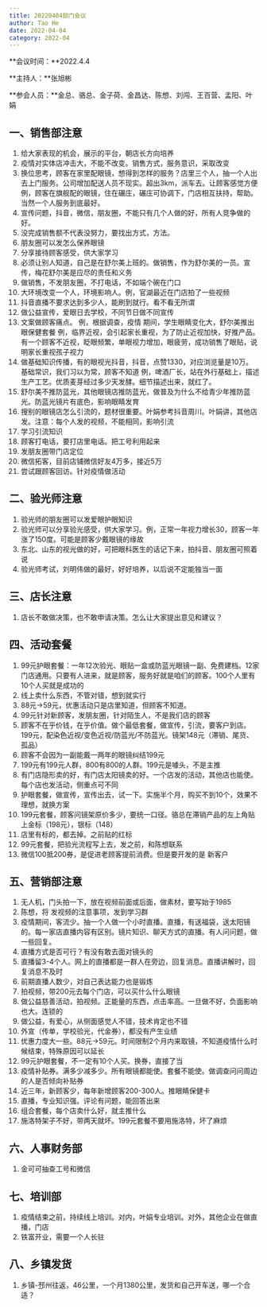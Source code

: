```yaml
---
title: 20220404部门会议
author: Tao He
date: 2022-04-04
category: 2022-04
---
```



**会议时间：**2022.4.4

**主持人：**张旭彬    

**参会人员：**金总、骆总、金子荷、金昌达、陈想、刘闯、王百营、孟阳、叶娟

## 一、销售部注意
1. 给大家表现的机会，展示的平台，朝店长方向培养
2. 疫情对实体店冲击大，不能不改变。销售方式，服务意识，采取改变
3. 换位思考，顾客在家里配眼镜，想得到怎样的服务？店里三个人，抽一个人出去上门服务。公司增加配送人员不现实。超出3km，派车去。让顾客感觉方便
   例，顾客在旗舰配的眼镜，住在碾庄，碾庄可协调下，门店相互扶持，帮助。当然一个人服务到底最好。
4. 宣传问题，抖音，微信，朋友圈，不能只有几个人做的好，所有人竞争做的好。
5. 没完成销售额不代表没努力，要找出方式，方法。
6. 朋友圈可以发怎么保养眼镜
7. 分享接待顾客感受，供大家学习
8. 必须让别人知道，自己是在舒尔美上班的。做销售，作为舒尔美的一员。宣传，梅花舒尔美是应尽的责任和义务
9. 做销售，不发朋友圈，不打电话，不如端个碗在门口
10. 大环境改变一个人，环境影响人。例，官湖最近在门店拍了一些视频
11. 抖音直播不要求达到多少人，能刷到就行。看不看无所谓
12. 做公益宣传，爱眼日去学校，不同节日做不同宣传
13. 文案做顾客痛点。
    例，根据调查，疫情 期间，学生眼睛变化大，舒尔美推出眼保健套餐
    例，临界近视，会引起家长重视，为了防止近视加快，好推产品。有一个顾客不近视，眨眼频繁，单眼视力增加，眼疲劳，成功销售了眼贴，说明家长重视孩子视力
14. 做基础知识传播，有的眼视光抖音，抖音，点赞1330，对应浏览量是10万。基础常识，我们习以为常，顾客不知道
    例，啤酒厂长，站在外行基础上，描述生产工艺。优质麦芽经过多少天发酵。细节描述出来，就红了。
15. 舒尔美不推防蓝光，其他眼镜店推防蓝光，做普及为什么不给青少年推防蓝光。防蓝光镜片有底色，影响眼睛发育
16. 搜别的眼镜店怎么引流的，题材很重要。叶娟参考抖音周川。叶娟讲，其他店发。注意：每个人发的视频，不能相同，影响引流
17. 学习引流知识
18. 顾客打电话，要打店里电话。把工号利用起来
19. 发朋友圈带门店定位
20. 微信拓客，目前店铺微信好友4万多，接近5万
21. 尝试跟顾客回访。针对疫情做活动



## 二、验光师注意
1. 验光师的朋友圈可以发爱眼护眼知识
2. 验光师可以分享验光感受，供大家学习。例，正常一年视力增长30，顾客一年涨了150度。可能是顾客少戴眼镜的缘故
3. 东北、山东的视光做的好，可把眼科医生的话记下来，拍抖音、朋友圈可照着说
4. 验光师考试，刘明伟做的最好，好好培养，以后说不定能独当一面




## 三、店长注意
1. 店长不敢做决策，也不敢申请决策。怎么让大家提出意见和建议？


## 四、活动套餐  
1. 99元护眼套餐：一年12次验光、眼贴一盒或防蓝光眼镜一副、免费建档。12家门店通用。只要有人进来，就是顾客，服务好就是咱们的顾客。100个人里有10个人买就是成功的
2. 线上卖什么东西，不管对错，想到就实行
3. 88元->59元，优惠活动只是店里知道，但顾客不知道。
4. 99元针对新顾客，发朋友圈，针对陌生人，不是我们店的顾客
5. 顾客不在乎价钱，在乎价值。做个最低套餐，做宣传，引流，要客户到店。199元，配染色近视/变色近视/防蓝光/不防蓝光。镜架148元（滞销、尾货、孤品）
6. 顾客不会因为一副能戴一两年的眼镜纠结199元
7. 199元有199元人群，800有800的人群。199元是噱头，不是主推
8. 有门店隐形卖的好，有门店太阳镜卖的好。一个店发的活动，其他店也能使。每个店也发活动，侧重点可不同
9. 护眼套餐，做宣传，宣传出去，试一下。实施半个月，购买不到10个，效果不理想，就换方案
10. 199元套餐，顾客问镜架原价多少，要统一口径。骆总在滞销产品的左上角贴上金标（198元），银标（148）
11. 店里有标的，都去掉。之前贴的红标
12. 99元套餐，把验光流程写上去，发之前，和陈想联系
13. 微信100抵200券，是促进老顾客提前消费。但是要开发的是 新客户



## 五、营销部注意
1. 无人机，门头拍一下，放在视频前面或后面，做素材，要写始于1985
2. 陈想，将 发视频的注意事项，发到学习群
3. 疫情期间，客流少。抽一个人做一个小时直播。直播，有送福袋，送太阳镜的。每一家店直播内容有区别。镜片知识、聊天方式的直播。有人问问题，做一些回复。
4. 直播方式是否可行？有没有敢去面对镜头的
5. 直播留3-4个人。网上的直播都是一群人在旁边，回复消息。直播讲解时，回复消息不及时
6. 前期直播人数少，对自己表达能力也是锻炼
7. 拍视频，带200元去每个门店，可以买什么什么眼镜
8. 做公益慈善活动，拍视频。正能量的东西，点击率高。一旦做不好，负面影响也大。连锁的
9. 做公益，有爱心，从侧面感觉人不错，技术肯定也不错
10. 外宣（传单，学校验光，代金券），都没有产生业绩
11. 优惠力度大一些。88元->59元。时间限制2个月内来取镜，不知道疫情什么时候结束，特殊原因可以延长
12. 99元护眼套餐，不一定有10个人买。换券，直接了当
13. 疫情补贴券。满多少减多少。所有眼镜都能使。套餐不能使。做调查问问周边的人是否倾向补贴券
14. 近三年，新顾客少，每年新增顾客200-300人。推眼睛保健卡
15. 直播，专业知识强。评论有问题，能回答出来
16. 组合套餐，每个店卖什么好，就主推什么
17. 施洛特架子不好，带两天就坏。199元套餐不要用施洛特，坏了麻烦


## 六、人事财务部
1. 金可可抽查工号和微信


## 七、培训部
1. 疫情结束之前，持续线上培训。对内，叶娟专业培训。对外，其他企业在做直播，门店
2. 铁富开业，需要一个人长驻


## 八、乡镇发货
1. 乡镇-邳州往返，46公里，一个月1380公里，发货和自己开车送，哪一个合适？



